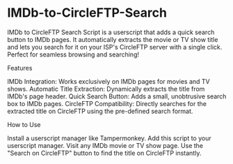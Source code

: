 # IMDb-to-CircleFTP-Search
IMDb to CircleFTP Search Script is a userscript that adds a quick search button to IMDb pages. It automatically extracts the movie or TV show title and lets you search for it on your ISP's CircleFTP server with a single click. Perfect for seamless browsing and searching!


Features

IMDb Integration: Works exclusively on IMDb pages for movies and TV shows.
Automatic Title Extraction: Dynamically extracts the title from IMDb's page header.
Quick Search Button: Adds a small, unobtrusive search box to IMDb pages.
CircleFTP Compatibility: Directly searches for the extracted title on CircleFTP using the pre-defined search format.

How to Use

Install a userscript manager like Tampermonkey.
Add this script to your userscript manager.
Visit any IMDb movie or TV show page.
Use the "Search on CircleFTP" button to find the title on CircleFTP instantly.
